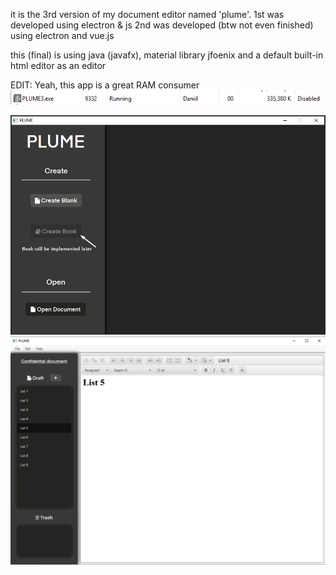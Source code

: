it is the 3rd version of my document editor named 'plume'. 
1st was developed using electron & js
2nd was developed (btw not even finished) using electron and vue.js

this (final) is using java (javafx), material library jfoenix and a default built-in html editor as an editor

EDIT: Yeah, this app is a great RAM consumer
![](gallery/3.png)

![](gallery/1.png)
![](gallery/2.png)